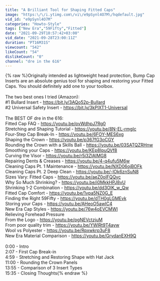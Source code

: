 ```yaml
---
title: "A Brilliant Tool for Shaping Fitted Caps"
image: "https:\/\/i.ytimg.com\/vi\/e9pSynl4O7M\/hqdefault.jpg"
vid_id: "e9pSynl4O7M"
categories: "Howto-Style"
tags: ["New Era","59Fifty","Fitted"]
date: "2021-09-29T10:57:42+03:00"
vid_date: "2021-09-28T23:00:11Z"
duration: "PT16M31S"
viewcount: "542"
likeCount: "54"
dislikeCount: "0"
channel: "dre in the 616"
---
```

{% raw %}Originally intended as lightweight head protection, Bump Cap Inserts are an absolute genius tool for shaping and restoring your Fitted Caps. You should definitely add one to your toolbox.<br /><br />The two best ones I tried (Amazon):<br />#1 Bullard Insert - <a rel="nofollow" target="blank" href="https://bit.ly/3AQo52p-Bullard">https://bit.ly/3AQo52p-Bullard</a><br />#2 Universal Safety Insert - <a rel="nofollow" target="blank" href="https://bit.ly/3kPlXT1-Universal">https://bit.ly/3kPlXT1-Universal</a><br /><br />The BEST OF dre in the 616:<br />Fitted Cap FAQ - <a rel="nofollow" target="blank" href="https://youtu.be/pvWdhpJ7Rg0">https://youtu.be/pvWdhpJ7Rg0</a><br />Stretching and Shaping Tutorial - <a rel="nofollow" target="blank" href="https://youtu.be/8N-EL-rmgIc">https://youtu.be/8N-EL-rmgIc</a><br />Four-Step Cap Break-In - <a rel="nofollow" target="blank" href="https://youtu.be/6FOY-MES6xg">https://youtu.be/6FOY-MES6xg</a><br />Shaping the Crown - <a rel="nofollow" target="blank" href="https://youtu.be/p367fG3oCGY">https://youtu.be/p367fG3oCGY</a><br />Rounding the Crown with a Skills Ball - <a rel="nofollow" target="blank" href="https://youtu.be/03SATQZRHnw">https://youtu.be/03SATQZRHnw</a><br />Smoothing your Caps - <a rel="nofollow" target="blank" href="https://youtu.be/KEp8IpuQVf8">https://youtu.be/KEp8IpuQVf8</a><br />Curving the Visor - <a rel="nofollow" target="blank" href="https://youtu.be/r5i3ZlAIMG8">https://youtu.be/r5i3ZlAIMG8</a><br />Repairing Dents &amp; Creases - <a rel="nofollow" target="blank" href="https://youtu.be/4-q4ufu5M6w">https://youtu.be/4-q4ufu5M6w</a><br />Cleaning Caps Pt. 1 Maintenance - <a rel="nofollow" target="blank" href="https://youtu.be/NXD06ojBOFk">https://youtu.be/NXD06ojBOFk</a><br />Cleaning Caps Pt. 2 Deep Clean - <a rel="nofollow" target="blank" href="https://youtu.be/-lOk6znSuN8">https://youtu.be/-lOk6znSuN8</a><br />Sizes Vary: Fitted Caps - <a rel="nofollow" target="blank" href="https://youtu.be/aeZ0olFQQyc">https://youtu.be/aeZ0olFQQyc</a><br />Why So Much Shrinking? - <a rel="nofollow" target="blank" href="https://youtu.be/i0MkkHPJ8vU">https://youtu.be/i0MkkHPJ8vU</a><br />Shrinking 1-2 Combination - <a rel="nofollow" target="blank" href="https://youtu.be/dd3OlK_w_Qw">https://youtu.be/dd3OlK_w_Qw</a><br />Fitted Cap Comfort - <a rel="nofollow" target="blank" href="https://youtu.be/1vpa5NZ0G_E">https://youtu.be/1vpa5NZ0G_E</a><br />Finding the Right 59Fifty - <a rel="nofollow" target="blank" href="https://youtu.be/dTH0gLGMEvk">https://youtu.be/dTH0gLGMEvk</a><br />Storing your Caps - <a rel="nofollow" target="blank" href="https://youtu.be/AHeoO5awIC4">https://youtu.be/AHeoO5awIC4</a><br />New Era Cap Styles - <a rel="nofollow" target="blank" href="https://youtu.be/76w4oEVCMWI">https://youtu.be/76w4oEVCMWI</a><br />Relieving Forehead Pressure<br /> From the Logo - <a rel="nofollow" target="blank" href="https://youtu.be/pgNEVctzjuM">https://youtu.be/pgNEVctzjuM</a><br /> From poor quality trim - <a rel="nofollow" target="blank" href="https://youtu.be/YWlRt9T4ayw">https://youtu.be/YWlRt9T4ayw</a><br />Wool vs Polyester - <a rel="nofollow" target="blank" href="https://youtu.be/Rpxwkrp3uF8">https://youtu.be/Rpxwkrp3uF8</a><br />New Era Material Comparison - <a rel="nofollow" target="blank" href="https://youtu.be/GrydanEXH9Q">https://youtu.be/GrydanEXH9Q</a><br /><br />0:00 - Intro<br />2:07 - First Cap Break-in<br />4:59 - Stretching and Restoring Shape with Hat Jack<br />11:00 - Rounding the Crown Panels<br />13:55 - Comparison of 3 Insert Types<br />15:35 - Closing Thoughts{% endraw %}

